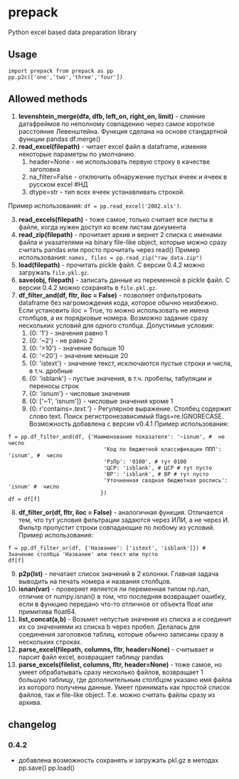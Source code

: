 # prepack
Python excel based data preparation library

## Usage
```
import prepack from prepack as pp
pp.p2c(['one','two','three','four'])
```
## Allowed methods
1. **levenshtein_merge(dfa, dfb, left_on, right_on, limit)** - слияние датафреймов по неполному совпадению через 
самое короткое расстояние Левенштейна. Функция сделана на основе стандартной функции pandas df.merge()
2. **read_excel(filepath)** - читает excel файл в dataframe, изменяя некоторые параметры по умолчанию. 
    1. header=None - не использовать первую строку в качестве заголовка
    2. na_filter=False - отключить обнаружение пустых ячеек и ячеек в русском excel #НД
    3. dtype=str - тип всех ячеек устанавливать строкой.
    
Пример использования: `df = pp.read_excel('2002.xls')`.  

3. **read_excels(filepath)** - тоже самое, только считает все листы в файле, когда нужен доступ
 ко всем листам документа
4. **read_zip(filepath)** - прочитает архив и вернет 2 списка с именами файла и указателями на 
binary file-like object, которые можно сразу считать pandas или просто прочитать через read()
 Пример использования: `names, files = pp.read_zip("raw_data.zip")`
5. **load(filepath)** - прочитать pickle файл. С версии 0.4.2 можно загружать `file.pkl.gz`.
6. **save(obj, filepath)** - записать данные из переменной в pickle файл. С версии 0.4.2 можно сохранять в `file.pkl.gz`.
7. **df_filter_and(df, fltr, iloc = False)** - позволяет отфильтровать dataframe без нагромождения 
кода, которое обычно неизбежно. Если установить iloc = True, то можно использовать не имена столбцов, 
а их порядковые номера. Возможно задание сразу нескольких условий для одного столбца. Допустимые условия: 
    1. {0: '1'} - значения равно 1
    2. {0: '~2'} - не равно 2
    3. {0: '>10'} - значение больше 10
    4. {0: '<20'} - значение меньше 20
    5. {0: 'istext'} - значение текст, исключаются пустые строки и числа, в т.ч. дробные
    6. {0: 'isblank'} - пустые значения, в т.ч. пробелы, табуляции и переносы строк
    7. {0: 'isnum'} - числовые значения
    8. {0: ['~1', 'isnum']} - числовые значения кроме 1
    9. {0: r'contains=.*text.*'} - Регулярное выражение. Столбец содержит слово text. 
    Поиск регистронезависимый flags=re.IGNORECASE. Возможность добавлена с версии v0.4.1
Пример использования: 
```
f = pp.df_filter_and(df, {'Наименование показателя': '~isnum', #  не число 
                              'Код по бюджетной классификации ППП': 'isnum', #  число
                              'РзПр': '0100', # тут 0100
                              'ЦСР: 'isblank', # ЦСР # тут пусто
                              'ВР': 'isblank', # ВР # тут пусто
                              'Уточненная сводная бюджетная роспись': 'isnum' #  число
                             })
df = df[f]
```
8. **df_filter_or(df, fltr, iloc = False)** - аналогичная функция. Отличается тем, что тут условия фильтрации
 задаются через ИЛИ, а не через И. Фильтр пропустит строки совпадающие по любому из условий. Пример использования:
 ```
f = pp.df_filter_or(df, {'Название': ['istext', 'isblank']}) # Значение столбца 'Название' или текст или пусто
df[f]
```
9. **p2p(lst)** - печатает список значений в 2 колонки. Главная задача выводить на печать номера и названия
 столбцов.
10. **isnan(var)** - проверяет является ли переменная типом np.nan, отличие от numpy.isnan() в том, что последняя
 возвращает ошибку, если в функцию передано что-то отличное от объекта float или примитива float64.
11. **list_concat(a,b)** - Возьмет непустые значения из списка a и соединит их со значениями из списка b
 через пробел. Делалась для соединения заголовков таблиц, которые обычно записаны сразу в нескольких строках. 
12. **parse_excel(filepath, columns, fltr, header=None)** - считывает и парсит файл excel, возвращает таблицу
 pandas
13. **parse_excels(filelist, columns, fltr, header=None)** - тоже самое, но умеет обрабатывать сразу несколько
 файлов, возвращает 1 большую таблицу, где дополнительным столбцом указано имя файла из которого получены данные.
  Умеет принимать как простой список файлов, так и file-like object. Т.е. можно считать файлы сразу из архива.


## changelog
### 0.4.2
* добавлена возможность сохранять и загружать pkl.gz в методах pp.save() pp.load()

